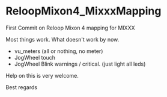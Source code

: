 # ReloopMixon4_MixxxMapping
First Commit on Reloop Mixon 4 mapping for MIXXX

Most things work. What doesn't work by now. 
- vu_meters (all or nothing, no meter)
- JogWheel touch
- JogWheel Blink warnings / critical. (just light all leds)

Help on this is very welcome.

Best regards
